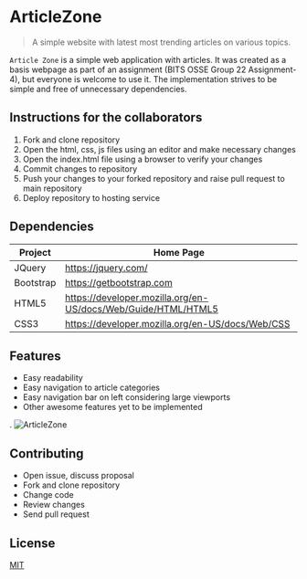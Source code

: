 # ArticleZone

> A simple website with latest most trending articles on various topics.

`Article Zone` is a simple  web application with articles.
It was created as a basis webpage as part of an assignment (BITS OSSE Group 22 Assignment-4), but everyone is welcome to use it.
The implementation strives to be simple and free of unnecessary dependencies.

## Instructions for the collaborators

1. Fork and clone repository
2. Open the html, css, js files using an editor and make necessary changes
3. Open the index.html file using a browser to verify your changes
4. Commit changes to repository
5. Push your changes to your forked repository and raise pull request to main repository
5. Deploy repository to hosting service

## Dependencies

| Project      | Home Page                                    			 |
|--------------|-----------------------------------------------------------------|
| JQuery       | <https://jquery.com/>                        			 |
| Bootstrap    | <https://getbootstrap.com>                    			 |
| HTML5        | <https://developer.mozilla.org/en-US/docs/Web/Guide/HTML/HTML5> |
| CSS3         | <https://developer.mozilla.org/en-US/docs/Web/CSS> 		 |

## Features
- Easy readability
- Easy navigation to article categories
- Easy navigation bar on left considering large viewports
- Other awesome features yet to be implemented

.
![ArticleZone](https://i.imgur.com/EuY1WVQ.png)

## Contributing

- Open issue, discuss proposal
- Fork and clone repository
- Change code
- Review changes
- Send pull request

## License

[MIT](LICENSE)
